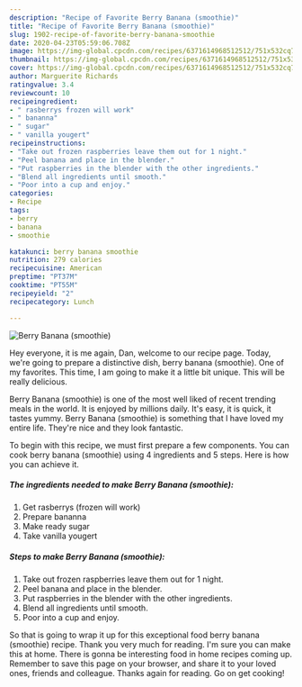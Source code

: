 ```yaml
---
description: "Recipe of Favorite Berry Banana (smoothie)"
title: "Recipe of Favorite Berry Banana (smoothie)"
slug: 1902-recipe-of-favorite-berry-banana-smoothie
date: 2020-04-23T05:59:06.708Z
image: https://img-global.cpcdn.com/recipes/6371614968512512/751x532cq70/berry-banana-smoothie-recipe-main-photo.jpg
thumbnail: https://img-global.cpcdn.com/recipes/6371614968512512/751x532cq70/berry-banana-smoothie-recipe-main-photo.jpg
cover: https://img-global.cpcdn.com/recipes/6371614968512512/751x532cq70/berry-banana-smoothie-recipe-main-photo.jpg
author: Marguerite Richards
ratingvalue: 3.4
reviewcount: 10
recipeingredient:
- " rasberrys frozen will work"
- " bananna"
- " sugar"
- " vanilla yougert"
recipeinstructions:
- "Take out frozen raspberries leave them out for 1 night."
- "Peel banana and place in the blender."
- "Put raspberries in the blender with the other ingredients."
- "Blend all ingredients until smooth."
- "Poor into a cup and enjoy."
categories:
- Recipe
tags:
- berry
- banana
- smoothie

katakunci: berry banana smoothie 
nutrition: 279 calories
recipecuisine: American
preptime: "PT37M"
cooktime: "PT55M"
recipeyield: "2"
recipecategory: Lunch

---
```



![Berry Banana (smoothie)](https://img-global.cpcdn.com/recipes/6371614968512512/751x532cq70/berry-banana-smoothie-recipe-main-photo.jpg)

Hey everyone, it is me again, Dan, welcome to our recipe page. Today, we're going to prepare a distinctive dish, berry banana (smoothie). One of my favorites. This time, I am going to make it a little bit unique. This will be really delicious.

Berry Banana (smoothie) is one of the most well liked of recent trending meals in the world. It is enjoyed by millions daily. It's easy, it is quick, it tastes yummy. Berry Banana (smoothie) is something that I have loved my entire life. They're nice and they look fantastic.




To begin with this recipe, we must first prepare a few components. You can cook berry banana (smoothie) using 4 ingredients and 5 steps. Here is how you can achieve it.

<!--inarticleads1-->

##### The ingredients needed to make Berry Banana (smoothie):

1. Get  rasberrys (frozen will work)
1. Prepare  bananna
1. Make ready  sugar
1. Take  vanilla yougert




<!--inarticleads2-->

##### Steps to make Berry Banana (smoothie):

1. Take out frozen raspberries leave them out for 1 night.
1. Peel banana and place in the blender.
1. Put raspberries in the blender with the other ingredients.
1. Blend all ingredients until smooth.
1. Poor into a cup and enjoy.




So that is going to wrap it up for this exceptional food berry banana (smoothie) recipe. Thank you very much for reading. I'm sure you can make this at home. There is gonna be interesting food in home recipes coming up. Remember to save this page on your browser, and share it to your loved ones, friends and colleague. Thanks again for reading. Go on get cooking!
